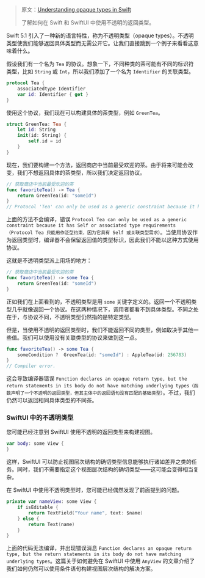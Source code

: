 > 原文：[Understanding opaque types in Swift](https://tanaschita.com/20220206-understanding-opaque-types-in-swift/)
>
> 了解如何在 Swift 和 SwiftUI 中使用不透明的返回类型。



Swift 5.1 引入了一种新的语言特性，称为不透明类型（opaque types）。不透明类型使我们能够返回具体类型而无需公开它。让我们直接跳到一个例子来看看这意味着什么。

假设我们有一个名为 `Tea` 的协议。想象一下，不同种类的茶可能有不同的标识符类型，比如 `String` 或 `Int`，所以我们添加了一个名为 `Identifier` 的关联类型。

```swift
protocol Tea {
    associatedtype Identifier
    var id: Identifier { get }
}
```

使用这个协议，我们现在可以构建具体的茶类型，例如 `GreenTea`。

```swift
struct GreenTea: Tea {
    let id: String
    init(id: String) {
        self.id = id
    }
}
```

现在，我们要构建一个方法，返回商店中当前最受欢迎的茶。由于将来可能会改变，我们不想返回具体的茶类型，所以我们决定返回协议。

```swift
// 获取商店中当前最受欢迎的茶
func favoriteTea() -> Tea {
    return GreenTea(id: "someId")
}
// Protocol 'Tea' can only be used as a generic constraint because it has Self or associated type requirements
```

上面的方法不会编译，错误 `Protocol Tea can only be used as a generic constraint because it has Self or associated type requirements（Protocol Tea 只能用作泛型约束，因为它具有 Self 或关联类型需求）`。当使用协议作为返回类型时，编译器不会保留返回值的类型标识，因此我们不能以这种方式使用协议。

这就是不透明类型派上用场的地方：

```swift
// 获取商店中当前最受欢迎的茶
func favoriteTea() -> some Tea {
    return GreenTea(id: "someId")
}
```

正如我们在上面看到的，不透明类型是用 `some` 关键字定义的。返回一个不透明类型几乎就像返回一个协议。在这两种情况下，调用者都看不到具体类型。不同之处在于，与协议不同，不透明类型仍然指的是特定类型。

但是，当使用不透明的返回类型时，我们不能返回不同的类型，例如取决于其他一些值。我们可以使用没有关联类型的协议来做到这一点。

```swift
func favoriteTea() -> some Tea {
    someCondition ?  GreenTea(id: "someId") : AppleTea(id: 256783)
}
// Compiler error.
```

这会导致编译器错误 `Function declares an opaque return type, but the return statements in its body do not have matching underlying types（函数声明了一个不透明的返回类型，但其主体中的返回语句没有匹配的基础类型）`。不过，我们仍然可以返回相同具体类型的不同茶。

### SwiftUI 中的不透明类型

您可能已经注意到 SwiftUI 使用不透明的返回类型来构建视图。

```swift
var body: some View {
}
```

这样，SwiftUI 可以防止视图层次结构的确切类型信息能够执行诸如差异之类的任务。同时，我们不需要指定这个视图层次结构的确切类型——这可能会变得相当复杂。

在 SwiftUI 中使用不透明类型时，您可能已经偶然发现了前面提到的问题。

```swift
private var nameView: some View {
    if isEditable {
        return TextField("Your name", text: $name)
    } else {
        return Text(name)
    }
}
```

上面的代码无法编译，并出现错误消息 `Function declares an opaque return type, but the return statements in its body do not have matching underlying types`。这篇关于如何避免在 SwiftUI 中使用 `AnyView` 的文章介绍了我们如何仍然可以使用条件语句构建视图层次结构的解决方案。









